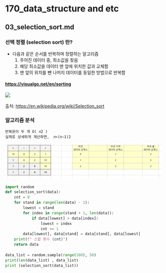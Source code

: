 # 170_data_structure and etc
## 03_selection_sort.md


### 선택 정렬 (selection sort) 란?
* 다음과 같은 순서를 반복하며 정렬하는 알고리즘
  1. 주어진 데이터 중, 최소값을 찾음
  2. 해당 최소값을 데이터 맨 앞에 위치한 값과 교체함
  3. 맨 앞의 위치를 뺀 나머지 데이터를 동일한 방법으로 반복함

#### https://visualgo.net/en/sorting

<img src="https://upload.wikimedia.org/wikipedia/commons/9/94/Selection-Sort-Animation.gif" width=100>

출처: https://en.wikipedia.org/wiki/Selection_sort
    




### 알고리즘 분석
    반복문이 두 개 O( 𝑛2 )
    실제로 상세하게 계산하면,  𝑛∗(𝑛−1)2
![img.png](rsc/03_selection_sort_01.png)

```python
import random
def selection_sort(data):
    cnt = 0
    for stand in range(len(data) - 1):
        lowest = stand
        for index in range(stand + 1, len(data)):
            if data[lowest] > data[index]:
                lowest = index
                cnt += 1
        data[lowest], data[stand] = data[stand], data[lowest]
    print(f" 스왑 횟수 {cnt}")
    return data

data_list = random.sample(range(100), 50)
print(len(data_list) , data_list)
print (selection_sort(data_list))
```